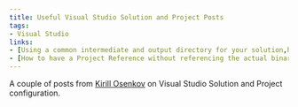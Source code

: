 ```yaml
---
title: Useful Visual Studio Solution and Project Posts
tags: 
- Visual Studio
links:
- [Using a common intermediate and output directory for your solution,https://learn.microsoft.com/en-us/archive/blogs/kirillosenkov/using-a-common-intermediate-and-output-directory-for-your-solution]
- [How to have a Project Reference without referencing the actual binary,https://learn.microsoft.com/en-us/archive/blogs/kirillosenkov/how-to-have-a-project-reference-without-referencing-the-actual-binary]
---
```

A couple of posts from [Kirill Osenkov](http://blogs.msdn.com/b/kirillosenkov/) on Visual Studio Solution and Project configuration.




